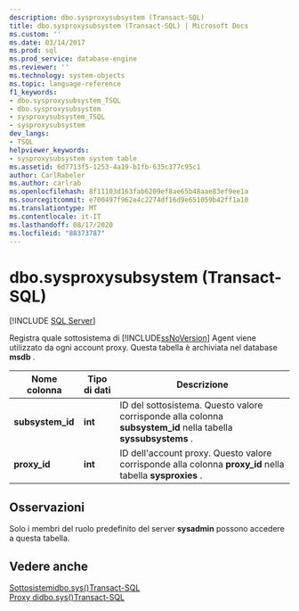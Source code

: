 ```yaml
---
description: dbo.sysproxysubsystem (Transact-SQL)
title: dbo.sysproxysubsystem (Transact-SQL) | Microsoft Docs
ms.custom: ''
ms.date: 03/14/2017
ms.prod: sql
ms.prod_service: database-engine
ms.reviewer: ''
ms.technology: system-objects
ms.topic: language-reference
f1_keywords:
- dbo.sysproxysubsystem_TSQL
- dbo.sysproxysubsystem
- sysproxysubsystem_TSQL
- sysproxysubsystem
dev_langs:
- TSQL
helpviewer_keywords:
- sysproxysubsystem system table
ms.assetid: 6d7713f5-1253-4a19-b1fb-635c377c95c1
author: CarlRabeler
ms.author: carlrab
ms.openlocfilehash: 8f11103d163fab6209ef8ae65b48aae83ef9ee1a
ms.sourcegitcommit: e700497f962e4c2274df16d9e651059b42ff1a10
ms.translationtype: MT
ms.contentlocale: it-IT
ms.lasthandoff: 08/17/2020
ms.locfileid: "88373787"
---
```

# <a name="dbosysproxysubsystem-transact-sql"></a>dbo.sysproxysubsystem (Transact-SQL)
[!INCLUDE [SQL Server](../../includes/applies-to-version/sqlserver.md)]

  Registra quale sottosistema di [!INCLUDE[ssNoVersion](../../includes/ssnoversion-md.md)] Agent viene utilizzato da ogni account proxy. Questa tabella è archiviata nel database **msdb** .  
  
|Nome colonna|Tipo di dati|Descrizione|  
|-----------------|---------------|-----------------|  
|**subsystem_id**|**int**|ID del sottosistema. Questo valore corrisponde alla colonna **subsystem_id** nella tabella **syssubsystems** .|  
|**proxy_id**|**int**|ID dell'account proxy. Questo valore corrisponde alla colonna **proxy_id** nella tabella **sysproxies** .|  
  
## <a name="remarks"></a>Osservazioni  
 Solo i membri del ruolo predefinito del server **sysadmin** possono accedere a questa tabella.  
  
## <a name="see-also"></a>Vedere anche  
 [ Sottosistemidbo.sys&#40;&#41;Transact-SQL ](../../relational-databases/system-tables/dbo-syssubsystems-transact-sql.md)   
 [ Proxy didbo.sys&#40;&#41;Transact-SQL ](../../relational-databases/system-tables/dbo-sysproxies-transact-sql.md)  
  
  
